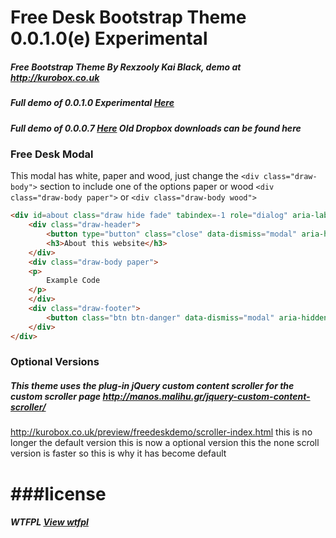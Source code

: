 Free Desk Bootstrap Theme 0.0.1.0(e) Experimental
=========================
##### Free Bootstrap Theme By Rexzooly Kai Black, demo at http://kurobox.co.uk
##### Full demo of 0.0.1.0  Experimental [Here](http://kurobox.co.uk/preview/freedeskdemo/)
##### Full demo of 0.0.0.7 [Here](http://kurobox.co.uk/preview/freedesk/) Old Dropbox downloads can be found here

### Free Desk Modal
This modal has white, paper and wood, just change the `<div class="draw-body">` section to include
one of the options paper or wood `<div class="draw-body paper">` or `<div class="draw-body wood">`
```HTML 
<div id=about class="draw hide fade" tabindex=-1 role="dialog" aria-labelledby="draw" aria-hidden="true">
	<div class="draw-header">
		<button type="button" class="close" data-dismiss="modal" aria-hidden="true">&times;</button>
		<h3>About this website</h3>
	</div>
	<div class="draw-body paper">
	<p>
		Example Code
	</p>
	</div>
	<div class="draw-footer">
		<button class="btn btn-danger" data-dismiss="modal" aria-hidden="true">Close</button>
	</div>
</div>
```

### Optional Versions
##### This theme uses the plug-in jQuery custom content scroller for the custom scroller page http://manos.malihu.gr/jquery-custom-content-scroller/
http://kurobox.co.uk/preview/freedeskdemo/scroller-index.html this is no longer the default version
this is now a optional version this the none scroll version is faster so this is why it has become default

###license
=========================
##### WTFPL [View wtfpl](http://www.wtfpl.net/txt/copying/)